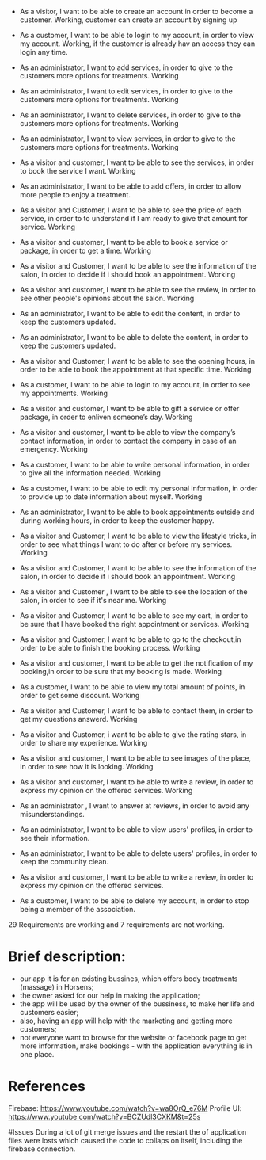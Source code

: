 - As a visitor, I want to be able to create an account in order to become a customer.
  Working, customer can create an account by signing up
- As a customer, I want to be able to login to my account, in order to view my account.
  Working, if the customer is already hav an access they can login any time.
- As an administrator, I want to add services, in order to give to the customers more options for treatments.
Working
- As an administrator, I want to edit services, in order to give to the customers more options for treatments.
Working
- As an administrator, I want to delete services, in order to give to the customers more options for treatments.
Working
- As an administrator, I want to view services, in order to give to the customers more options for treatments.
Working
- As a visitor and customer, I want to be able to see the services, in order to book the service I want.
Working
- As an administrator, I want to be able to add offers, in order to allow more people to enjoy a treatment.

- As a visitor and Customer, I want to be able to see the price of each service, in order to to understand if I am ready to give that amount for service.
Working
- As a visitor and customer, I want to be able to book a service or package, in order to get a time.
Working
- As a visitor and Customer, I want to be able to see the information of the salon, in order to decide if i should book an appointment. 
Working
- As a visitor and customer, I want to be able to see the review, in order to see other people's opinions about the salon.
Working
- As an administrator, I want to be able to edit the content, in order to keep the customers updated.
- As an administrator, I want to be able to delete the content, in order to keep the customers updated.
- As a visitor and Customer, I want to be able to see the opening hours, in order to be able to book the appointment at that specific time.
Working
- As a customer, I want to be able to login to my account, in order to  see my appointments.
Working
- As a visitor and customer, I want to be able to gift a service or offer package, in order to enliven someone’s day.
Working
- As a visitor and customer, I want to be able to view the company’s contact information, in order to contact the company in case of an emergency.
Working
- As a customer, I want to be able to write personal information, in order to give all the information needed.
Working
- As a customer, I want to be able to edit my personal information, in order to provide up to date information about myself.
Working
- As an administrator, I want to be able to book appointments outside and during working hours, in order to keep the customer happy.

- As a visitor and Customer, I want to be able to view the lifestyle tricks, in order to see what things I want to do after or before my services.
Working
- As a visitor and Customer, I want to be able to see the information of the salon, in order to decide if i should book an appointment.
Working 
- As a visitor and Customer , I want to be able to see the location of the salon, in order to see if it's near me. 
Working
- As a visitor and Customer, I want to be able to see my cart, in order to be sure that I have booked the right appointment or services.
Working
- As a visitor and Customer, I want to be able to go to the checkout,in order to be able to finish the booking process.
Working
- As a visitor and customer, I want to be able to get the notification of my booking,in order to be sure that my booking is made.
Working
- As a customer, I want to be able to view my total amount of points, in order to get some discount.
Working
- As a visitor and Customer, I want to be able to contact them, in order to get my questions answerd.
Working
- As a visitor and Customer, i want to be able to give the rating stars, in order to share my experience.
Working
- As a visitor and customer, I want to be able to see images of the place, in order to see how it is looking.
Working
- As a visitor and customer, I want to be able to write a review, in order to express my opinion on the offered services.
Working
- As an administrator , I want to answer at reviews, in order to avoid any misunderstandings.
- As an administrator, I want to be able to view users' profiles, in order to see their information.
- As an administrator, I want to be able to delete users' profiles, in order to keep the community clean.
- As a visitor and customer, I want to be able to write a review, in order to express my opinion on the offered services.
- As a customer, I want to be able to delete my account, in order to stop being a member of the association.


29 Requirements are working and 7 requirements are not working.





# Brief description:
- our app it is for an existing bussines, which offers body treatments (massage) in Horsens;
- the owner asked for our help in making the application;
- the app will be used by the owner of the bussiness, to make her life and customers easier;
- also, having an app will help with the marketing and getting more customers;
- not everyone want to browse for the website or facebook page to get more information, make bookings - with the application everything is in one place.


# References
Firebase: https://www.youtube.com/watch?v=wa8OrQ_e76M
Profile UI: https://www.youtube.com/watch?v=BCZUdl3CXKM&t=25s

#Issues
During a lot of git merge issues and the restart the of application files were losts which caused the code to collaps on itself, including the firebase connection.
